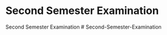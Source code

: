 # Second Semester Examination
 Second Semester Examination
#   S e c o n d - S e m e s t e r - E x a m i n a t i o n  
 